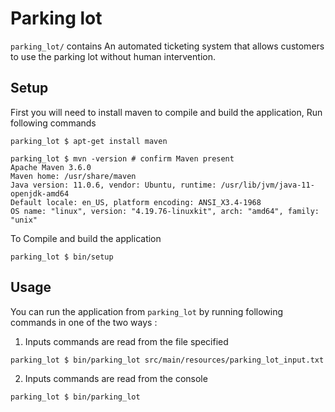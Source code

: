 # Parking lot

`parking_lot/` contains An automated ticketing system that allows customers to use the parking lot without human intervention.

## Setup

First you will need to install maven to compile and build the application, Run following commands 

```
parking_lot $ apt-get install maven

parking_lot $ mvn -version # confirm Maven present
Apache Maven 3.6.0
Maven home: /usr/share/maven
Java version: 11.0.6, vendor: Ubuntu, runtime: /usr/lib/jvm/java-11-openjdk-amd64
Default locale: en_US, platform encoding: ANSI_X3.4-1968
OS name: "linux", version: "4.19.76-linuxkit", arch: "amd64", family: "unix"
```

To Compile and build the application

```
parking_lot $ bin/setup
```

## Usage

You can run the application from `parking_lot` by running following commands in one of the two ways :

1) Inputs commands are read from the file specified

```
parking_lot $ bin/parking_lot src/main/resources/parking_lot_input.txt
```

2) Inputs commands are read from the console

```
parking_lot $ bin/parking_lot
```
